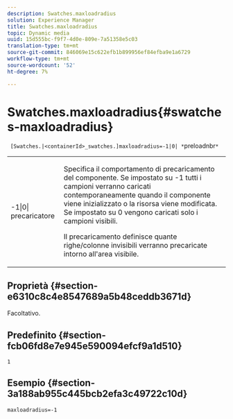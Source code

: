 ```yaml
---
description: Swatches.maxloadradius
solution: Experience Manager
title: Swatches.maxloadradius
topic: Dynamic media
uuid: 15d555bc-f9f7-4d0e-809e-7a51358e5c03
translation-type: tm+mt
source-git-commit: 846069e15c622efb1b899956ef84efba9e1a6729
workflow-type: tm+mt
source-wordcount: '52'
ht-degree: 7%

---
```



# Swatches.maxloadradius{#swatches-maxloadradius}

` [Swatches.|<containerId>_swatches.]maxloadradius=-1|0| *`preloadnbr`*`

<table id="table_4A27394B6B4347D69CAC5A59EE0FBC6F"> 
 <tbody> 
  <tr> 
   <td colname="col1"> <p><span class="codeph"> -1|0|<span class="varname"> precaricatore</span></span> </p> </td> 
   <td colname="col2"> <p> Specifica il comportamento di precaricamento del componente. Se impostato su <span class="codeph"> -1</span> tutti i campioni verranno caricati contemporaneamente quando il componente viene inizializzato o la risorsa viene modificata. Se impostato su <span class="codeph"> 0</span> vengono caricati solo i campioni visibili. </p> <p><span class="codeph"> <span class="varname"> Il </span></span> precaricamento definisce quante righe/colonne invisibili verranno precaricate intorno all'area visibile. </p> </td> 
  </tr> 
 </tbody> 
</table>

## Proprietà {#section-e6310c8c4e8547689a5b48ceddb3671d}

Facoltativo.

## Predefinito {#section-fcb06fd8e7e945e590094efcf9a1d510}

`1`

## Esempio {#section-3a188ab955c445bcb2efa3c49722c10d}

`maxloadradius=-1`
